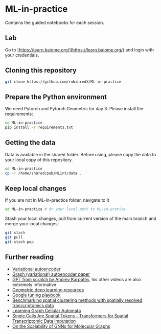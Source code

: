 # ML-in-practice

Contains the guided notebooks for each session.

## Lab
Go to [https://learn.baiome.org/](https://learn.baiome.org/) and login with your credentials.

## Cloning this repository

```bash
git clone https://github.com/robinredX/ML-in-practice
```
## Prepare the Python environment
We need Pytorch and Pytorch Geometric for day 3. Please install the requirements:
```bash
cd ML-in-practice
pip install -r requirements.txt
```


## Getting the data
Data is available in the shared folder. Before using, please copy the data to your local copy of this repository.

```bash
cd ML-in-practice
cp -r /home/shared/pub/MLint/data .
```
## Keep local changes
If you are not in ML-in-practice folder, navigate to it
```bash
cd ML-in-practice # Or your local path to ML-in-pratice
```
Stash your local changes, pull from current version of the main branch and merge your local changes:

```bash
git stash
git pull
git stash pop
```

## Further reading
- [Variational autoencoder](https://www.youtube.com/watch?v=rZufA635dq4)
- [Graph (variational) autoencoder paper](https://arxiv.org/abs/1611.07308)
- [GPT from scratch by Andrey Karpathy](https://www.youtube.com/watch?v=kCc8FmEb1nY), his other videos are also extremely informative
- [Geometric deep learning resources](https://geometricdeeplearning.com/)
- [Google tuning playbook](https://github.com/google-research/tuning_playbook)
- [Benchmarking spatial clustering methods with spatially resolved transcriptomics data](https://www.nature.com/articles/s41592-024-02215-8)
- [Learning Graph Cellular Automata](https://proceedings.neurips.cc//paper/2021/hash/af87f7cdcda223c41c3f3ef05a3aaeea-Abstract.html)
- [Single Cells Are Spatial Tokens - Transformers for Spatial Transcriptomic Data Imputation](http://arxiv.org/abs/2302.03038)
- [On the Scalability of GNNs for Molecular Graphs](http://arxiv.org/abs/2404.11568)
